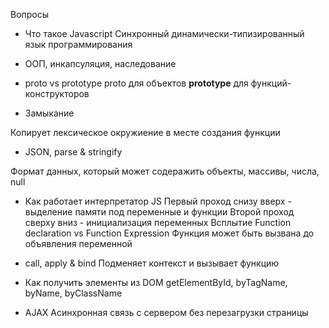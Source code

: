 Вопросы
- Что такое Javascript
Синхронный динамически-типизированный язык программирования 

- ООП, инкапсуляция, наследование

- proto vs prototype
proto для объектов
__prototype__ для функций-конструкторов

- Замыкание

Копирует лексическое окружиение в месте создания функции
- JSON, parse & stringify

Формат данных, который может содеражить объекты, массивы, числа, null

- Как работает интерпретатор JS
Первый проход снизу вверх - выделение памяти под переменные и функции
Второй проход сверху вниз - инициализация переменных
Всплытие 
Function declaration vs Function Expression 
Функция может быть вызвана до объявления переменной

- call, apply & bind
Подменяет контекст и вызывает функцию

- Как получить элементы из DOM
getElementById, byTagName, byName, byClassName

- AJAX
Асинхронная связь с сервером без перезагрузки страницы

